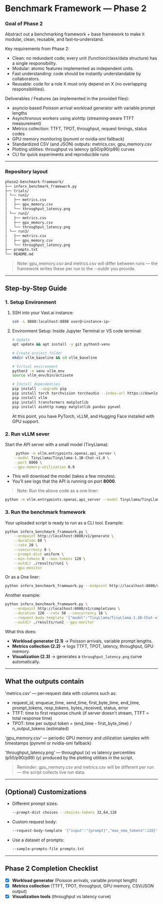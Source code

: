 # Benchmark Framework — Phase 2

### Goal of Phase 2

Abstract out a benchmarking framework + base framework to make it modular, clean, reusable, and fast‑to‑understand.

Key requirements from Phase 2:
- Clean: no redundant code; every unit (function/class/data structure) has a single responsibility.
- Modular: atomic features implemented as independent units.
- Fast understanding: code should be instantly understandable by collaborators.
- Reusable: code for a role X must only depend on X (no overlapping responsibilities).

Deliverables / Features (as implemented in the provided files):
- asyncio‑based Poisson arrival workload generator with variable prompt lengths
- Asynchronous workers using aiohttp (streaming‑aware TTFT measurement)
- Metrics collection: TTFT, TPOT, throughput, request timings, status codes
- GPU memory monitoring (pynvml or nvidia‑smi fallback)
- Standardized CSV (and JSON) outputs: metrics.csv, gpu_memory.csv
- Plotting utilities: throughput vs latency (p50/p90/p99) curves
- CLI for quick experiments and reproducible runs

---
### Repository layout
```bash
phase2-benchmark-framework/
├── inferx_benchmark_framework.py 
├── trials/ 
│ └── run1/ 
│   ├── metrics.csv
│   ├── gpu_memory.csv
│   └── throughput_latency.png
│ └── run2/ 
│   ├── metrics.csv
│   ├── gpu_memory.csv
│   └── throughput_latency.png
│ └── run3/ 
│   ├── metrics.csv
│   ├── gpu_memory.csv
│   └── throughput_latency.png
├── prompts.txt 
└── README.md
```
>Note: gpu_memory.csv and metrics.csv will differ between runs — the framework writes these per run to the --outdir you provide.
---

## Step-by-Step Guide

### 1. Setup Environment
   1. SSH into your Vast.ai instance:
      ```bash
      ssh -L 8888:localhost:8888 user@<instance-ip>
      ```
   2. Environment Setup:
      Inside Jupyter Terminal or VS code terminal:
      ```bash
      # Update
      apt update && apt install -y git python3-venv

      # Create project folder
      mkdir vllm_baseline && cd vllm_baseline

      # Virtual environment
      python3 -m venv vllm_env
      source vllm_env/bin/activate

      # Install dependencies
      pip install --upgrade pip
      pip install torch torchvision torchaudio --index-url https://download.pytorch.org/whl/cu121
      pip install vllm
      pip install transformers matplotlib
      pip install aiohttp numpy matplotlib pandas pynvml
      ```
      At this point, you have PyTorch, vLLM, and Hugging Face installed with GPU support.

### 2. Run vLLM sever
Start the API server with a small model (TinyLlama):
```bash
     python -m vllm.entrypoints.openai.api_server \
    --model TinyLlama/TinyLlama-1.1B-Chat-v1.0 \
    --port 8000 \
    --gpu-memory-utilization 0.9
```
- This will download the model (takes a few minutes).
- You’ll see logs that the API is running on port **8000**.
> Note: Run the above code as a one liner:
```bash
python -m vllm.entrypoints.openai.api_server --model TinyLlama/TinyLlama-1.1B-Chat-v1.0 --port 8000 --gpu-memory-utilization 0.9
```

### 3. Run the benchmark framework
Your uploaded script is ready to run as a CLI tool. Example:
```bash
python inferx_benchmark_framework.py \
    --endpoint http://localhost:8000/v1/generate \
    --duration 60 \
    --rate 20 \
    --concurrency 8 \
    --prompt-dist uniform \
    --min-tokens 8 --max-tokens 128 \
    --outdir ./results/run1 \
    --gpu-monitor
```
Or as a One liner:
```bash
python inferx_benchmark_framework.py --endpoint http://localhost:8000/v1/generate --duration 60 --rate 20 --concurrency 8 --prompt-dist uniform --min-tokens 8 --max-tokens 128 --outdir ./results/run1 --gpu-monitor
```

Another example:
```bash
python inferx_benchmark_framework.py \
    --endpoint http://localhost:8000/v1/completions \
    --duration 120 --rate 50 --concurrency 16 \
    --request-body-template '{"model":"TinyLlama/TinyLlama-1.1B-Chat-v1.0","prompt":"{prompt}","max_tokens":128}' \
    --outdir ./results/run2 --gpu-monitor
```

What this does:
- **Workload generator (2.1)** → Poisson arrivals, variable prompt lengths.
- **Metrics collection (2.2)** → logs TTFT, TPOT, latency, throughput, GPU memory.
- **Visualization (2.3)** → generates a `throughput_latency.png` curve automatically.

---

## What the outputs contain

'metrics.csv' — per‑request data with columns such as:
- request_id, enqueue_time, send_time, first_byte_time, end_time, prompt_tokens, resp_tokens, bytes_received, status, error
- TTFT: time to first response chunk (if server doesn't stream, TTFT = total response time)
- TPOT: time per output token = (end_time - first_byte_time) / n_output_tokens (estimated)

'gpu_memory.csv' — periodic GPU memory and utilization samples with timestamps (pynvml or nvidia-smi fallback)

'throughput_latency.png' — throughput (x) vs latency percentiles (p50/p90/p99) (y) produced by the plotting utilities in the script.

> Reminder: gpu_memory.csv and metrics.csv will be different per run — the script collects live run data.

---

## (Optional) Customizations
- Different prompt sizes:
  ```bash
  --prompt-dist choices --choices-tokens 32,64,128
  ```
- Custom request body:
  ```bash
  --request-body-template '{"input":"{prompt}","max_new_tokens":128}'
  ```
- Use a dataset of prompts:
  ```bash
  --sample-prompts-file prompts.txt
  ```

---

## Phase 2 Completion Checklist
- [x]  **Workload generator** (Poisson arrivals, variable prompt length)
- [x]  **Metrics collection** (TTFT, TPOT, throughput, GPU memory, CSV/JSON output)
- [x]  **Visualization tools** (throughput vs latency curve)
